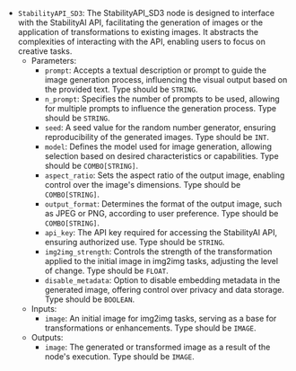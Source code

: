 - `StabilityAPI_SD3`: The StabilityAPI_SD3 node is designed to interface with the StabilityAI API, facilitating the generation of images or the application of transformations to existing images. It abstracts the complexities of interacting with the API, enabling users to focus on creative tasks.
    - Parameters:
        - `prompt`: Accepts a textual description or prompt to guide the image generation process, influencing the visual output based on the provided text. Type should be `STRING`.
        - `n_prompt`: Specifies the number of prompts to be used, allowing for multiple prompts to influence the generation process. Type should be `STRING`.
        - `seed`: A seed value for the random number generator, ensuring reproducibility of the generated images. Type should be `INT`.
        - `model`: Defines the model used for image generation, allowing selection based on desired characteristics or capabilities. Type should be `COMBO[STRING]`.
        - `aspect_ratio`: Sets the aspect ratio of the output image, enabling control over the image's dimensions. Type should be `COMBO[STRING]`.
        - `output_format`: Determines the format of the output image, such as JPEG or PNG, according to user preference. Type should be `COMBO[STRING]`.
        - `api_key`: The API key required for accessing the StabilityAI API, ensuring authorized use. Type should be `STRING`.
        - `img2img_strength`: Controls the strength of the transformation applied to the initial image in img2img tasks, adjusting the level of change. Type should be `FLOAT`.
        - `disable_metadata`: Option to disable embedding metadata in the generated image, offering control over privacy and data storage. Type should be `BOOLEAN`.
    - Inputs:
        - `image`: An initial image for img2img tasks, serving as a base for transformations or enhancements. Type should be `IMAGE`.
    - Outputs:
        - `image`: The generated or transformed image as a result of the node's execution. Type should be `IMAGE`.
